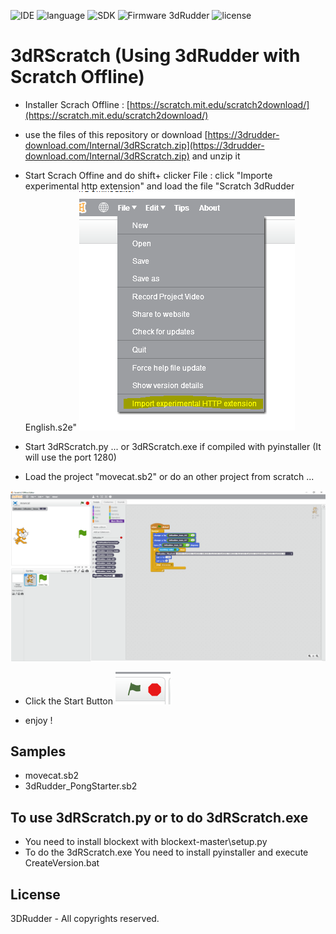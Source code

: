 
![IDE](https://img.shields.io/badge/IDE-Scratch%202%20OffLine-green.svg)
![language](https://img.shields.io/badge/Language-Python-green.svg) 
![SDK](https://img.shields.io/badge/SDK-3dRudder%201.01-yellow.svg)
![Firmware 3dRudder](https://img.shields.io/badge/Firmware%203dRudder-%3E%20v1.3.5.9-brightgreen.svg)
![license](https://img.shields.io/github/license/mashape/apistatus.svg)


# 3dRScratch (Using 3dRudder with Scratch Offline) 

- Installer Scrach Offline : [https://scratch.mit.edu/scratch2download/](https://scratch.mit.edu/scratch2download/) 
- use the files of this repository or download [https://3drudder-download.com/Internal/3dRScratch.zip](https://3drudder-download.com/Internal/3dRScratch.zip) and unzip it 
- Start Scrach Offine and do shift+ clicker File  :
 click "Importe experimental http extension"  and load the file "Scratch 3dRudder English.s2e" 
![Importe experimental http extension](https://github.com/3DRudder/3dRScratch/blob/master/image/load%20ext.png?raw=true "Importe experimental http extension")


- Start 3dRScratch.py ... or 3dRScratch.exe if compiled with pyinstaller (It will use the port 1280) 

- Load the project "movecat.sb2" or do an other project from scratch ... 

![movecat.sb2](https://github.com/3DRudder/3dRScratch/blob/master/image/ScratchSample.png?raw=true "movecat.sb2")

- Click the Start Button 
![Start Button ](https://github.com/3DRudder/3dRScratch/blob/master/image/ScratchButtonPlay.png?raw=true "Start Button")

- enjoy ! 


## Samples

- movecat.sb2
- 3dRudder_PongStarter.sb2

## To use 3dRScratch.py or to do 3dRScratch.exe

- You need to install blockext with blockext-master\setup.py 
- To do the 3dRScratch.exe You need to install pyinstaller and execute CreateVersion.bat

## License

3DRudder - All copyrights reserved.
